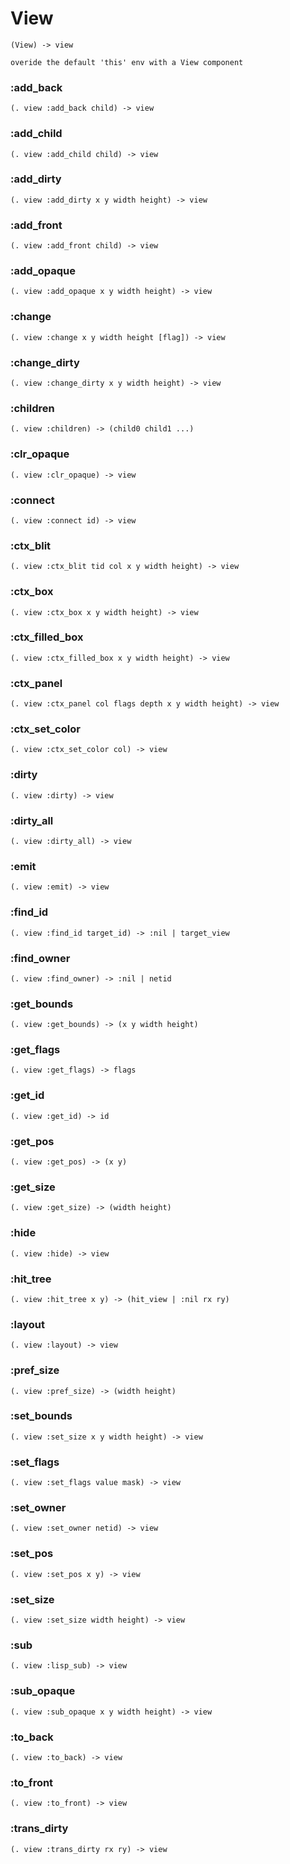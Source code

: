 # View

```code
(View) -> view

overide the default 'this' env with a View component
```

### :add_back

```code
(. view :add_back child) -> view
```

### :add_child

```code
(. view :add_child child) -> view
```

### :add_dirty

```code
(. view :add_dirty x y width height) -> view
```

### :add_front

```code
(. view :add_front child) -> view
```

### :add_opaque

```code
(. view :add_opaque x y width height) -> view
```

### :change

```code
(. view :change x y width height [flag]) -> view
```

### :change_dirty

```code
(. view :change_dirty x y width height) -> view
```

### :children

```code
(. view :children) -> (child0 child1 ...)
```

### :clr_opaque

```code
(. view :clr_opaque) -> view
```

### :connect

```code
(. view :connect id) -> view
```

### :ctx_blit

```code
(. view :ctx_blit tid col x y width height) -> view
```

### :ctx_box

```code
(. view :ctx_box x y width height) -> view
```

### :ctx_filled_box

```code
(. view :ctx_filled_box x y width height) -> view
```

### :ctx_panel

```code
(. view :ctx_panel col flags depth x y width height) -> view
```

### :ctx_set_color

```code
(. view :ctx_set_color col) -> view
```

### :dirty

```code
(. view :dirty) -> view
```

### :dirty_all

```code
(. view :dirty_all) -> view
```

### :emit

```code
(. view :emit) -> view
```

### :find_id

```code
(. view :find_id target_id) -> :nil | target_view
```

### :find_owner

```code
(. view :find_owner) -> :nil | netid
```

### :get_bounds

```code
(. view :get_bounds) -> (x y width height)
```

### :get_flags

```code
(. view :get_flags) -> flags
```

### :get_id

```code
(. view :get_id) -> id
```

### :get_pos

```code
(. view :get_pos) -> (x y)
```

### :get_size

```code
(. view :get_size) -> (width height)
```

### :hide

```code
(. view :hide) -> view
```

### :hit_tree

```code
(. view :hit_tree x y) -> (hit_view | :nil rx ry)
```

### :layout

```code
(. view :layout) -> view
```

### :pref_size

```code
(. view :pref_size) -> (width height)
```

### :set_bounds

```code
(. view :set_size x y width height) -> view
```

### :set_flags

```code
(. view :set_flags value mask) -> view
```

### :set_owner

```code
(. view :set_owner netid) -> view
```

### :set_pos

```code
(. view :set_pos x y) -> view
```

### :set_size

```code
(. view :set_size width height) -> view
```

### :sub

```code
(. view :lisp_sub) -> view
```

### :sub_opaque

```code
(. view :sub_opaque x y width height) -> view
```

### :to_back

```code
(. view :to_back) -> view
```

### :to_front

```code
(. view :to_front) -> view
```

### :trans_dirty

```code
(. view :trans_dirty rx ry) -> view
```

